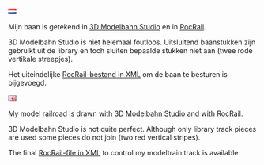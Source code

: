 ![Nederlandse vlag](../images/nl.gif)

Mijn baan is getekend in [3D Modelbahn Studio](./images/TrackDesign3D.png) en in [RocRail](./images/TrackDesignRocRail.png).

3D Modelbahn Studio is niet helemaal foutloos. Uitsluitend baanstukken zijn gebruikt uit de library en toch sluiten bepaalde stukken niet aan (twee rode vertikale streepjes).

Het uiteindelijke [RocRail-bestand in XML](./images/plan.xml) om de baan te besturen is bijgevoegd.

![English flag](../images/gb.gif)

My model railroad is drawn with [3D Modelbahn Studio](./images/TrackDesign3D.png) and with [RocRail](./images/TrackDesignRocRail.png).

3D Modelbahn Studio is not quite perfect. Although only library track pieces are used some pieces do not join (two red vertical stripes).

The final [RocRail-file in XML](./images/plan.xml) to control my modeltrain track is available.
